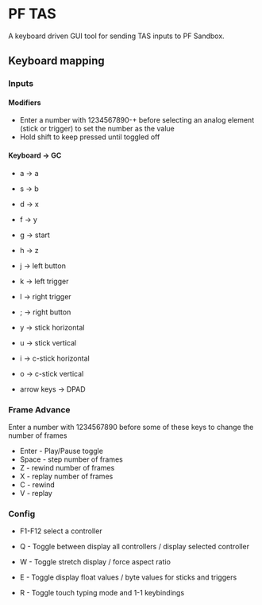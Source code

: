 # PF TAS

A keyboard driven GUI tool for sending TAS inputs to PF Sandbox.

## Keyboard mapping

### Inputs

####  Modifiers
*   Enter a number with 1234567890-+ before selecting an analog element (stick or trigger) to set the number as the value
*   Hold shift to keep pressed until toggled off

#### Keyboard -> GC

*   a          -> a
*   s          -> b
*   d          -> x
*   f          -> y

*   g          -> start
*   h          -> z

*   j          -> left button
*   k          -> left trigger
*   l          -> right trigger
*   ;          -> right button

*   y          -> stick horizontal
*   u          -> stick vertical
*   i          -> c-stick horizontal
*   o          -> c-stick vertical

*   arrow keys -> DPAD

### Frame Advance

Enter a number with 1234567890 before some of these keys to change the number of frames

*   Enter - Play/Pause toggle
*   Space - step number of frames
*   Z     - rewind number of frames
*   X     - replay number of frames
*   C     - rewind
*   V     - replay

### Config

*   F1-F12 select a controller

*   Q - Toggle between display all controllers / display selected controller
*   W - Toggle stretch display / force aspect ratio
*   E - Toggle display float values / byte values for sticks and triggers
*   R - Toggle touch typing mode and 1-1 keybindings
